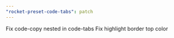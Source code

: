 ```yaml
---
"rocket-preset-code-tabs": patch
---
```


Fix code-copy nested in code-tabs
Fix highlight border top color
